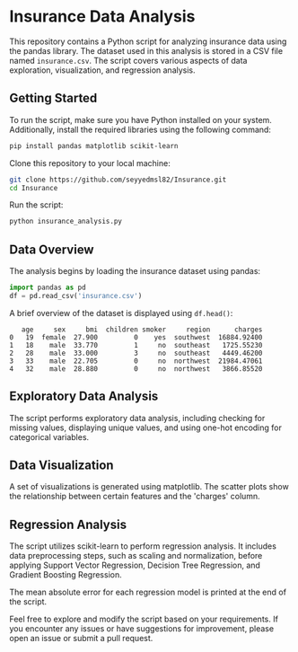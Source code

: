 # Insurance Data Analysis

This repository contains a Python script for analyzing insurance data using the pandas library. The dataset used in this analysis is stored in a CSV file named `insurance.csv`. The script covers various aspects of data exploration, visualization, and regression analysis.

## Getting Started

To run the script, make sure you have Python installed on your system. Additionally, install the required libraries using the following command:

```bash
pip install pandas matplotlib scikit-learn
```

Clone this repository to your local machine:

```bash
git clone https://github.com/seyyedmsl82/Insurance.git
cd Insurance
```

Run the script:

```bash
python insurance_analysis.py
```

## Data Overview

The analysis begins by loading the insurance dataset using pandas:

```python
import pandas as pd
df = pd.read_csv('insurance.csv')
```

A brief overview of the dataset is displayed using `df.head()`:

```
   age     sex     bmi  children smoker     region      charges
0   19  female  27.900         0    yes  southwest  16884.92400
1   18    male  33.770         1     no  southeast   1725.55230
2   28    male  33.000         3     no  southeast   4449.46200
3   33    male  22.705         0     no  northwest  21984.47061
4   32    male  28.880         0     no  northwest   3866.85520
```

## Exploratory Data Analysis

The script performs exploratory data analysis, including checking for missing values, displaying unique values, and using one-hot encoding for categorical variables.

## Data Visualization

A set of visualizations is generated using matplotlib. The scatter plots show the relationship between certain features and the 'charges' column.

## Regression Analysis

The script utilizes scikit-learn to perform regression analysis. It includes data preprocessing steps, such as scaling and normalization, before applying Support Vector Regression, Decision Tree Regression, and Gradient Boosting Regression.

The mean absolute error for each regression model is printed at the end of the script.

Feel free to explore and modify the script based on your requirements. If you encounter any issues or have suggestions for improvement, please open an issue or submit a pull request.
